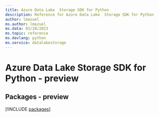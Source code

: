 ```yaml
---
title: Azure Data Lake  Storage SDK for Python
description: Reference for Azure Data Lake  Storage SDK for Python
author: lmazuel
ms.author: lmazuel
ms.data: 03/28/2023
ms.topic: reference
ms.devlang: python
ms.service: datalakestorage
---
```

# Azure Data Lake  Storage SDK for Python - preview
## Packages - preview
[!INCLUDE [packages](data-lake--storage-index.md)]